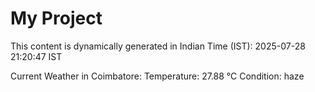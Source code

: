 # My Project

This content is dynamically generated in Indian Time (IST): 2025-07-28 21:20:47 IST


Current Weather in Coimbatore:
Temperature: 27.88 °C
Condition: haze

